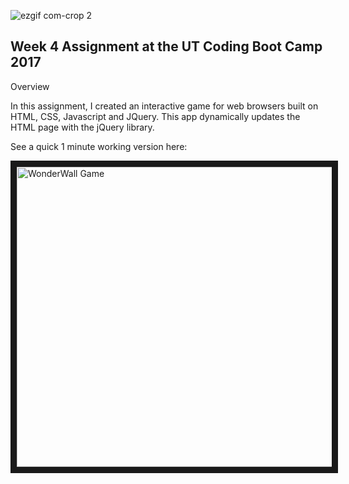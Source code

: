 

![ezgif com-crop 2](https://cloud.githubusercontent.com/assets/20587931/25640569/9abc59a0-2f55-11e7-9022-a43a575467c0.gif)


<h2> Week 4 Assignment at the UT Coding Boot Camp 2017 </h2>

Overview

In this assignment, I created an interactive game for web browsers built on HTML, CSS, Javascript and JQuery. This app dynamically updates the HTML page with the jQuery library.

See a quick 1 minute working version here:

<a href="http://www.youtube.com/watch?feature=player_embedded&v=YUXoiNcaWGc
" target="_blank"><img src="http://img.youtube.com/vi/YUXoiNcaWGc/0.jpg" 
alt="WonderWall Game" width="540" height="480" border="10" /></a>
